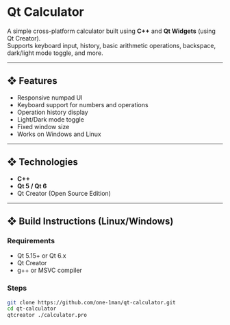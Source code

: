 # Qt Calculator

A simple cross-platform calculator built using **C++** and **Qt Widgets** (using Qt Creator).  
Supports keyboard input, history, basic arithmetic operations, backspace, dark/light mode toggle, and more.

---

## &#10070; Features

- Responsive numpad UI
- Keyboard support for numbers and operations
- Operation history display
- Light/Dark mode toggle
- Fixed window size
- Works on Windows and Linux

---

## &#10070; Technologies

- **C++**
- **Qt 5 / Qt 6**
- Qt Creator (Open Source Edition)

---

## &#10070; Build Instructions (Linux/Windows)

### Requirements

- Qt 5.15+ or Qt 6.x
- Qt Creator
- g++ or MSVC compiler

### Steps

```bash
git clone https://github.com/one-1man/qt-calculator.git
cd qt-calculator
qtcreator ./calculator.pro
